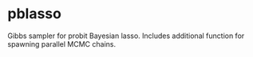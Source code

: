 # pblasso

Gibbs sampler for probit Bayesian lasso. Includes additional function for spawning parallel MCMC chains.
